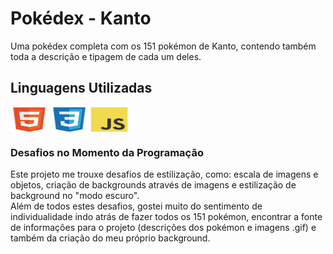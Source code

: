 # Pokédex - Kanto
Uma pokédex completa com os 151 pokémon de Kanto, contendo também toda a descrição e tipagem de cada um deles.
## Linguagens Utilizadas

<div>
    <img align='center' height='40' width='60' title='HTML5' alt='html5' src='https://github.com/devicons/devicon/blob/master/icons/html5/html5-original.svg' />
    <img align='center' height='40' width='60' title='CSS3' alt='css3' src='https://github.com/devicons/devicon/blob/master/icons/css3/css3-original.svg' />
    <img align='center' height='40' width='60' title='JavaScript' alt='javascript' src='https://github.com/devicons/devicon/blob/master/icons/javascript/javascript-original.svg' />
</div>

### Desafios no Momento da Programação

Este projeto me trouxe desafios de estilização, como: escala de imagens e objetos, criação de backgrounds através de imagens e estilização de background no "modo escuro". <br>
Além de todos estes desafios, gostei muito do sentimento de individualidade indo atrás de fazer todos os 151 pokémon, encontrar a fonte de informações para o projeto (descrições dos pokémon e imagens .gif) e também da criação do meu próprio background.
